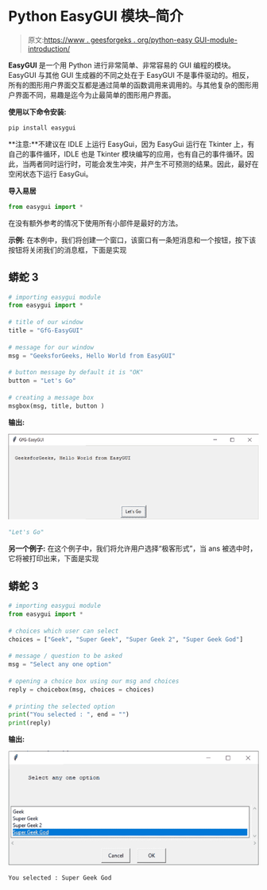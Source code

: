 # Python EasyGUI 模块–简介

> 原文:[https://www . geesforgeks . org/python-easy GUI-module-introduction/](https://www.geeksforgeeks.org/python-easygui-module-introduction/)

**EasyGUI** 是一个用 Python 进行非常简单、非常容易的 GUI 编程的模块。EasyGUI 与其他 GUI 生成器的不同之处在于 EasyGUI 不是事件驱动的。相反，所有的图形用户界面交互都是通过简单的函数调用来调用的。与其他复杂的图形用户界面不同，易趣是迄今为止最简单的图形用户界面。

**使用以下命令安装:**

```py
pip install easygui
```

**注意:**不建议在 IDLE 上运行 EasyGui，因为 EasyGui 运行在 Tkinter 上，有自己的事件循环，IDLE 也是 Tkinter 模块编写的应用，也有自己的事件循环。因此，当两者同时运行时，可能会发生冲突，并产生不可预测的结果。因此，最好在空闲状态下运行 EasyGui。

**导入易居**

```py
from easygui import *
```

在没有额外参考的情况下使用所有小部件是最好的方法。

**示例:**
在本例中，我们将创建一个窗口，该窗口有一条短消息和一个按钮，按下该按钮将关闭我们的消息框，下面是实现

## 蟒蛇 3

```py
# importing easygui module
from easygui import *

# title of our window
title = "GfG-EasyGUI"

# message for our window
msg = "GeeksforGeeks, Hello World from EasyGUI"

# button message by default it is "OK"
button = "Let's Go"

# creating a message box
msgbox(msg, title, button )
```

**输出:**

![](img/3de84a2214880999056faf53c934b58e.png)

```py
"Let's Go"
```

**另一个例子:**
在这个例子中，我们将允许用户选择“极客形式”，当 ans 被选中时，它将被打印出来，下面是实现

## 蟒蛇 3

```py
# importing easygui module
from easygui import *

# choices which user can select
choices = ["Geek", "Super Geek", "Super Geek 2", "Super Geek God"]

# message / question to be asked
msg = "Select any one option"

# opening a choice box using our msg and choices
reply = choicebox(msg, choices = choices)

# printing the selected option
print("You selected : ", end = "")
print(reply)
```

**输出:**

![](img/959b6fe54393a9c23468d0ede68ffef9.png)

```py
You selected : Super Geek God
```